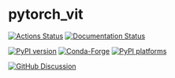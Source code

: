 # pytorch_vit

[![Actions Status][actions-badge]][actions-link]
[![Documentation Status][rtd-badge]][rtd-link]

[![PyPI version][pypi-version]][pypi-link]
[![Conda-Forge][conda-badge]][conda-link]
[![PyPI platforms][pypi-platforms]][pypi-link]

[![GitHub Discussion][github-discussions-badge]][github-discussions-link]

<!-- SPHINX-START -->

<!-- prettier-ignore-start -->
[actions-badge]:            https://github.com/FangLinHe/pytorch_vit/actions/workflows/ci.yaml/badge.svg
[actions-link]:             https://github.com/FangLinHe/pytorch_vit/actions
[conda-badge]:              https://img.shields.io/conda/vn/conda-forge/pytorch_vit
[conda-link]:               https://github.com/conda-forge/pytorch_vit-feedstock
[github-discussions-badge]: https://img.shields.io/static/v1?label=Discussions&message=Ask&color=blue&logo=github
[github-discussions-link]:  https://github.com/FangLinHe/pytorch_vit/discussions
[pypi-link]:                https://pypi.org/project/pytorch_vit/
[pypi-platforms]:           https://img.shields.io/pypi/pyversions/pytorch_vit
[pypi-version]:             https://img.shields.io/pypi/v/pytorch_vit
[rtd-badge]:                https://readthedocs.org/projects/pytorch_vit/badge/?version=latest
[rtd-link]:                 https://pytorch_vit.readthedocs.io/en/latest/?badge=latest

<!-- prettier-ignore-end -->
